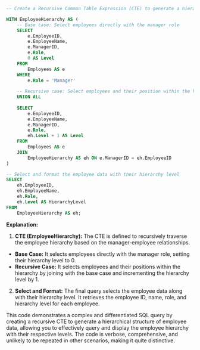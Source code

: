 ```sql
-- Create a Recursive Common Table Expression (CTE) to generate a hierarchical structure of employee data

WITH EmployeeHierarchy AS (
    -- Base case: Select employees directly with the manager role
    SELECT
        e.EmployeeID,
        e.EmployeeName,
        e.ManagerID,
        e.Role,
        0 AS Level
    FROM
        Employees AS e
    WHERE
        e.Role = 'Manager'
    
    -- Recursive case: Select employees and their position within the hierarchy
    UNION ALL
    
    SELECT
        e.EmployeeID,
        e.EmployeeName,
        e.ManagerID,
        e.Role,
        eh.Level + 1 AS Level
    FROM
        Employees AS e
    JOIN
        EmployeeHierarchy AS eh ON e.ManagerID = eh.EmployeeID
)

-- Select and format the employee data with their hierarchy level
SELECT
    eh.EmployeeID,
    eh.EmployeeName,
    eh.Role,
    eh.Level AS HierarchyLevel
FROM
    EmployeeHierarchy AS eh;
```

**Explanation:**

1. **CTE (EmployeeHierarchy):** The CTE is defined to recursively traverse the employee hierarchy based on the manager-employee relationships.

- **Base Case:** It selects employees directly with the manager role, setting their hierarchy level to 0.
- **Recursive Case:** It selects employees and their positions within the hierarchy by joining with the base case and incrementing the hierarchy level by 1.

2. **Select and Format:** The final query selects the employee data along with their hierarchy level. It retrieves the employee ID, name, role, and hierarchy level for each employee.

This code demonstrates a complex and differentiated SQL query by creating a recursive CTE to generate a hierarchical structure of employee data, allowing you to effectively query and display the employee hierarchy with their respective levels. The code is verbose, comprehensive, and unlikely to be repeated in other scenarios, making it quite distinctive.